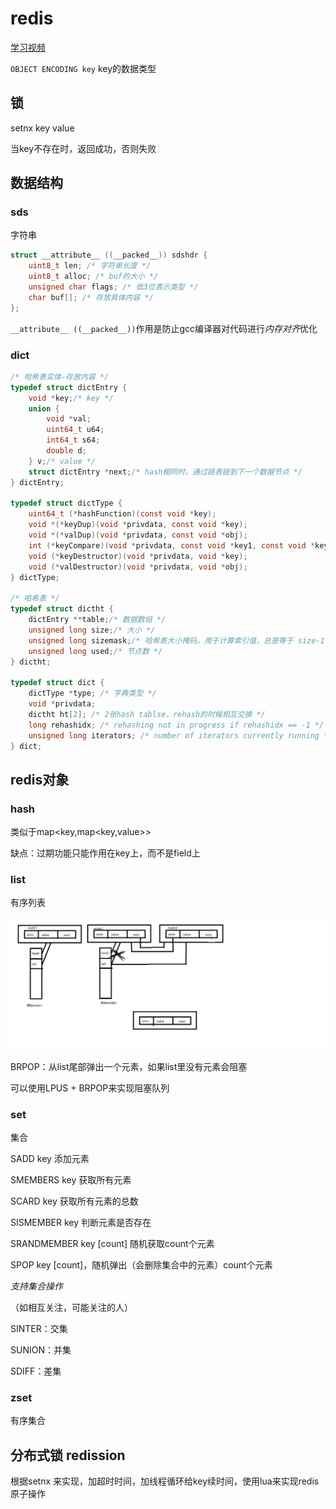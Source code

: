 # redis

[学习视频](https://www.bilibili.com/video/BV1x54y1X7kM)

`OBJECT ENCODING key` key的数据类型

## 锁

setnx key value

当key不存在时，返回成功，否则失败



## 数据结构

### sds

字符串

```c
struct __attribute__ ((__packed__)) sdshdr {
    uint8_t len; /* 字符串长度 */
    uint8_t alloc; /* buf的大小 */
    unsigned char flags; /* 低3位表示类型 */
    char buf[]; /* 存放具体内容 */
};
```

`__attribute__ ((__packed__))`作用是防止gcc编译器对代码进行*内存对齐*优化

### dict

```c
/* 哈希表实体-存放内容 */
typedef struct dictEntry {
    void *key;/* key */
    union {
        void *val;
        uint64_t u64;
        int64_t s64;
        double d;
    } v;/* value */
    struct dictEntry *next;/* hash相同时，通过链表链到下一个数据节点 */
} dictEntry;

typedef struct dictType {
    uint64_t (*hashFunction)(const void *key);
    void *(*keyDup)(void *privdata, const void *key);
    void *(*valDup)(void *privdata, const void *obj);
    int (*keyCompare)(void *privdata, const void *key1, const void *key2);
    void (*keyDestructor)(void *privdata, void *key);
    void (*valDestructor)(void *privdata, void *obj);
} dictType;

/* 哈希表 */
typedef struct dictht {
    dictEntry **table;/* 数据数组 */
    unsigned long size;/* 大小 */
    unsigned long sizemask;/* 哈希表大小掩码，用于计算索引值，总是等于 size-1 */
    unsigned long used;/* 节点数 */
} dictht;

typedef struct dict {
    dictType *type; /* 字典类型 */
    void *privdata;
    dictht ht[2]; /* 2张hash tablse，rehash的时候相互交换 */
    long rehashidx; /* rehashing not in progress if rehashidx == -1 */
    unsigned long iterators; /* number of iterators currently running */
} dict;
```



## redis对象

### hash

类似于map<key,map<key,value>>

缺点：过期功能只能作用在key上，而不是field上

### list

有序列表

![list](redis-list.jpg)

BRPOP：从list尾部弹出一个元素，如果list里没有元素会阻塞

可以使用LPUS + BRPOP来实现阻塞队列

### set

集合

SADD key 添加元素

SMEMBERS key 获取所有元素

SCARD key 获取所有元素的总数

SISMEMBER key 判断元素是否存在

SRANDMEMBER key [count] 随机获取count个元素

SPOP key [count]，随机弹出（会删除集合中的元素）count个元素

*支持集合操作*

（如相互关注，可能关注的人）

SINTER：交集

SUNION：并集

 SDIFF：差集

### zset

有序集合

## 分布式锁 redission

根据setnx 来实现，加超时时间，加线程循环给key续时间，使用lua来实现redis原子操作